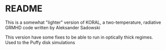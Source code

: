 # README #

This is a somewhat "lighter" version of KORAL, a two-temperature, radiative GRMHD code written by Aleksander Sadowski

This version have some fixes to be able to run in optically thick regimes. Used to the Puffy disk simulations
